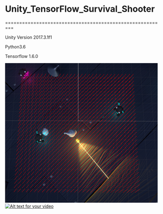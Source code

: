 # Unity_TensorFlow_Survival_Shooter
=========================================================

Unity Version 2017.3.1f1

Python3.6

Tensorflow 1.6.0

![Alt text](./Image/Image1.png)
[![Alt text for your video](https://img.youtube.com/vi/T-D1KVIuvjA/0.jpg)](https://youtu.be/Dg6k8A0EFG0)
